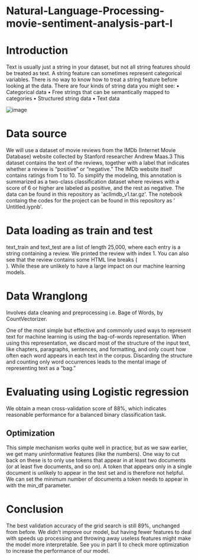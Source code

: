 # Natural-Language-Processing-movie-sentiment-analysis-part-I

# Introduction
Text is usually just a string in your dataset, but not all string features should be treated as text. A string feature can sometimes represent categorical variables. There is no way to know how to treat a string feature before looking at the data.
There are four kinds of string data you might see:
• Categorical data
• Free strings that can be semantically mapped to categories
• Structured string data
• Text data

![image](https://user-images.githubusercontent.com/53411455/145695978-c2824cda-bb8d-4878-9223-10b3bafedaae.png)


# Data source

We will use a dataset of movie reviews from the IMDb (Internet Movie Database) website collected by Stanford researcher Andrew Maas.3 This dataset contains the text of the reviews, together with a label that indicates whether a review is “positive” or “negative.” The IMDb website itself contains ratings from 1 to 10. To simplify the modeling, this annotation is summarized as a two-class classification dataset where reviews with a score of 6 or higher are labeled as positive, and the rest as negative. The data can be found in this repository as 'aclImdb_v1.tar.gz'. The notebook containg the codes for the project can be found in this repository as ' Untitled.iypnb'.

# Data loading as train and test

text_train and text_test are a list of length 25,000, where each entry is a string containing a review. We printed the review with index 1. You can also see that the review contains some HTML line breaks (<br />). While these are unlikely to have a large impact on our machine learning models.

# Data Wranglong

Involves data cleaning and preprocessing i.e. Bage of Words, by CountVectorizer.

One of the most simple but effective and commonly used ways to represent text for machine learning is using the bag-of-words representation. When using this representation, we discard most of the structure of the input text, like chapters, paragraphs, sentences, and formatting, and only count how often each word appears in each text in the corpus. Discarding the structure and counting only word occurrences leads to the mental image of representing text as a “bag.”

# Evaluating using Logistic regression

We obtain a mean cross-validation score of 88%, which indicates reasonable performance for a balanced binary classification task.

## Optimization

This simple mechanism works quite well in practice, but as we saw earlier, we get many uninformative features (like the numbers). One way to cut back on these is to only use tokens that appear in at least two documents (or at least five documents, and so on). A token that appears only in a single document is unlikely to appear in the test set and is therefore not helpful. We can set the minimum number of documents a token needs to appear in with the min_df parameter.

# Conclusion

The best validation accuracy of the grid search is still 89%, unchanged from before. We didn’t improve our model, but having fewer features to deal with speeds up processing and throwing away useless features might make the model more interpretable.
See you in part II to check more optimization to increase the performance of our model.



